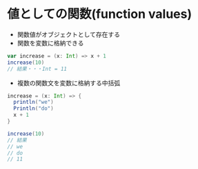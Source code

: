 # 値としての関数(function values)
- 関数値がオブジェクトとして存在する
- 関数を変数に格納できる

```scala
var increase = (x: Int) => x + 1
increase(10)
// 結果・・・Int = 11
```

- 複数の関数文を変数に格納する中括弧
```scala
increase = (x: Int) => {
  println("we")
  Println("do")
  x + 1
}

increase(10)
// 結果
// we
// do
// 11
```
